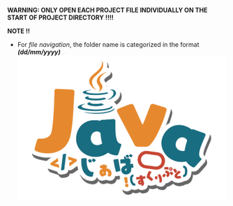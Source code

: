 **WARNING: ONLY OPEN EACH PROJECT FILE INDIVIDUALLY ON THE START OF PROJECT DIRECTORY !!!!**






**NOTE !!**
- For *file navigation*, the folder name is categorized in the format ***(dd/mm/yyyy)***
![](https://github.com/MaiDinhVinh/CS-Java/blob/main/Java.png)



